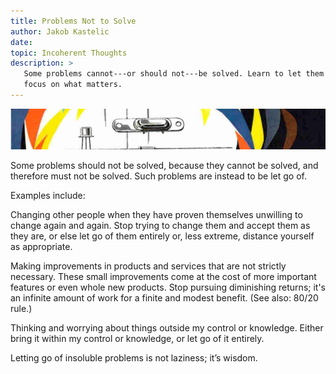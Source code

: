 ```yaml
---
title: Problems Not to Solve
author: Jakob Kastelic
date:
topic: Incoherent Thoughts
description: >
   Some problems cannot---or should not---be solved. Learn to let them go and
   focus on what matters.
---
```


![](../images/tran.jpg)

Some problems should not be solved, because they cannot be solved, and therefore
must not be solved. Such problems are instead to be let go of.

Examples include:

Changing other people when they have proven themselves unwilling to change again
and again. Stop trying to change them and accept them as they are, or else let
go of them entirely or, less extreme, distance yourself as appropriate.

Making improvements in products and services that are not strictly necessary.
These small improvements come at the cost of more important features or even
whole new products. Stop pursuing diminishing returns; it's an infinite amount
of work for a finite and modest benefit. (See also: 80/20 rule.)

Thinking and worrying about things outside my control or knowledge. Either bring
it within my control or knowledge, or let go of it entirely.

Letting go of insoluble problems is not laziness; it’s wisdom.
